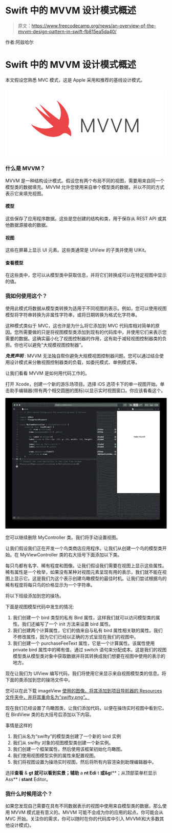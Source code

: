 # Swift 中的 MVVM 设计模式概述

> 原文：<https://www.freecodecamp.org/news/an-overview-of-the-mvvm-design-pattern-in-swift-fb815ea5da40/>

作者:阿兹哈尔

# Swift 中的 MVVM 设计模式概述

本文假设您熟悉 MVC 模式，这是 Apple 采用和推荐的基线设计模式。

![1*eSFq7WQEopQBOjggm3MEwA](img/2849ffb1d30dbd92697a4676c64ce5fe.png)

### 什么是 MVVM？

MVVM 是一种结构设计模式。假设您有两个布局不同的视图，需要用来自同一个模型类的数据填充。MVVM 允许您使用来自单个模型类的数据，并以不同的方式表示它来填充视图。

#### 模型

这些保存了应用程序数据。这些是您创建的结构和类，用于保存从 REST API 或其他数据源接收的数据。

#### 视图

这些在屏幕上显示 UI 元素。这些类通常是 UIView 的子类并使用 UIKit。

#### 查看模型

在这些类中，您可以从模型类中获取信息，并将它们转换成可以在特定视图中显示的值。

### 我如何使用这个？

使用此模式将数据从模型类转换为适用于不同视图的表示。例如，您可以使用视图模型将字符串转换为非属性字符串，或将日期转换为格式化字符串。

这种模式类似于 MVC，这也许是为什么将它添加到 MVC 代码库相对简单的原因。您所需要做的只是将视图模型类添加到现有的代码库中，并使用它们来表示您需要的数据。这确实最小化了视图控制器的作用，这有助于减轻视图控制器类的负担。你也可以避免“大规模视图控制器”。

***免责声明*** : MVVM 无法独自帮你避免大规模视图控制器问题。您可以通过结合使用设计模式来分散视图控制器类的负载，如委托模式、单例模式等。

让我们看看 MVVM 是如何用代码工作的。

打开 Xcode，创建一个新的游乐场项目。选择 iOS 选项卡下的单一视图开始。单击助手编辑器(带有两个相交圆圈的图标)以显示实时视图窗口。你应该看看这个。

![1*rZ_OI7oHbdFRT8YLfwItTQ](img/b2aca7a181926bafe2e0cfd6115dfd2a.png)

您可以继续删除 MyController 类。我们将手动设置视图。

让我们假设我们正在开发一个鸟类商店应用程序。让我们从创建一个鸟的模型类开始。在 MyViewController 类的右大括号下面添加以下类。

每只鸟都有名字、稀有程度和图像。让我们假设我们需要在视图上显示这些属性。稀有属性是一个枚举，如果没有某种对视图元素呈现有用的表示，我们就不能在视图上显示它。这是我们为这个表示创建鸟瞰模型的最佳时机。让我们尝试根据鸟的稀有程度将每只鸟的价格显示为一个字符串。

将以下班级添加到您的操场。

下面是视图模型代码中发生的情况:

1.  我们创建一个 bird 类型的私有 Bird 属性，这样我们就可以访问模型类的属性。我们还编写了一个 init 方法来设置 bird 属性。
2.  我们创建两个计算属性，它们的值来自与私有 bird 属性相关联的属性。我们不修改属性，因为它们已经以正确的方式呈现在我们的视图中。
3.  我们创建一个 purchaseFeeText 属性，它是一个计算属性。该属性使用 private bird 属性中的稀有值，通过 switch 语句来分配成本。这是我们的视图模型类从模型类对象中获取数据并将其转换成我们想要在视图中使用的表示的地方。

现在让我们为 UIView 编写代码，我们将使用它来显示来自视图模型类的信息。将下面的类添加到您的操场文件中。

您可以在此下载 imageView [使用的图像。将其添加到项目导航器的 Resources 文件夹中，并将其重命名为“swifty.png”。](https://www.google.com/url?sa=i&rct=j&q=&esrc=s&source=images&cd=&ved=2ahUKEwiMnIqolaThAhUTbisKHXYhD78QjRx6BAgBEAU&url=https%3A%2F%2Fwww.iconfinder.com%2Ficons%2F1829980%2Fbrand_logo_network_social_swift_icon&psig=AOvVaw25fA-XJq_9BsiEnSwWxchz&ust=1553839488282677)

现在我们已经设置了鸟瞰图类，让我们添加代码，以便在操场实时视图中看到它。在 BirdView 类的右大括号后添加以下内容。

事情是这样的

1.  我们从名为“swifty”的模型类创建了一个新的 bird 实例
2.  我们从 swifty 对象的视图模型类创建一个新实例。
3.  我们创建一个框架属性，然后使用该框架初始化鸟瞰图。
4.  我们使用视图模型实例的属性来配置视图。
5.  我们将视图设置为操场实时视图，然后将所有内容渲染到助理编辑器中。

选择**查看** & **gt 就可以看到实景；辅助** a **nt Edi** t **或&g**t**；从顶部菜单栏显示 Ass** i **stant** Editor。

### 我什么时候用这个？

如果您发现自己需要在具有不同数据表示的视图中使用来自模型类的数据，那么使用 MVVM 模式是有意义的。MVVM 可能不会成为你的应用的起点。你可能会从 MVC 开始。关注你的需求，你可以随时在你的代码库中引入 MVVM(和大多数其他设计模式)。